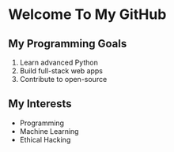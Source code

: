 # Welcome To My GitHub
## My Programming Goals
1. Learn advanced Python
2. Build full-stack web apps
3. Contribute to open-source
## My Interests
- Programming
- Machine Learning
- Ethical Hacking
